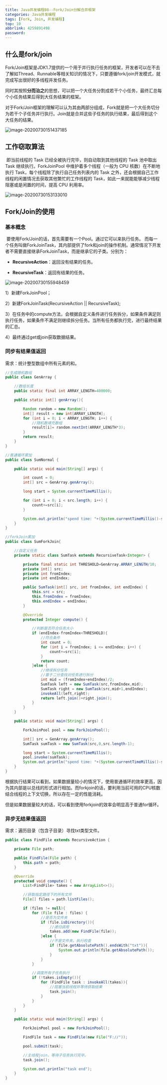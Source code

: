 ```yaml
---
title: Java并发编程08--Fork/Join分解合并框架
categories: Java并发编程
tags: [Fork, Join, 并发编程]
top: 10
abbrlink: 4259891498
password:
---
```


##   什么是fork/join

​	Fork/Join框架是JDK1.7提供的一个用于并行执行任务的框架，开发者可以在不去了解如Thread、Runnable等相关知识的情况下，只要遵循fork/join开发模式，就完成写出很好的多线程并发任务。

<!--more-->

​	同时其按照**分而治之**的思想，可以把一个大任务分割成若干个小任务，最终汇总每个小任务结果后得到大任务结果的框架。

​	对于Fork/Join框架的理解可以认为其由两部分组成，Fork就是把一个大任务切分为若干个子任务并行执行。Join就是合并这些子任务的执行结果，最后得到这个大任务的结果。

![image-20200730151437185](https://jwangtec.oss-cn-chengdu.aliyuncs.com/jwangcloud/juc/3/assets/image-20200730151437185.png)

##   工作窃取算法

​	即当前线程的 Task 已经全被执行完毕，则自动取到其他线程的 Task 池中取出 Task 继续执行。ForkJoinPool 中维护着多个线程（一般为 CPU 核数）在不断地执行 Task，每个线程除了执行自己任务列表内的 Task 之外，还会根据自己工作线程的闲置情况去获取其他繁忙的工作线程的 Task，如此一来就能能够减少线程阻塞或是闲置的时间，提高 CPU 利用率。

![image-20200730153133010](https://jwangtec.oss-cn-chengdu.aliyuncs.com/jwangcloud/juc/3/assets/image-20200730153133010.png)

##   Fork/Join的使用

###  基本概念

​	要使用Fork/Join的话，首先需要有一个Pool。通过它可以来执行任务。 而每一个任务叫做ForkJoinTask，其内部提供了fork和join的操作机制。通常情况下开发者不需要直接继承ForkJoinTask，而是继承它的子类。分别为：

- **RecursiveAction**：返回没有结果的任务。

- **RecursiveTask<T>**：返回有结果的任务。

![image-20200730155948459](https://jwangtec.oss-cn-chengdu.aliyuncs.com/jwangcloud/juc/3/assets/image-20200730155948459.png)

1）新建ForkJoinPool；

2）新建ForkJoinTask(RecursiveAction || RecursiveTask);

3）在任务中的compute方法，会根据自定义条件进行任务拆分，如果条件满足则执行任务，如果条件不满足则继续拆分任务。当所有任务都执行完，进行最终结果的汇总。

4）最终通过get或join获取数据结果。

###  同步有结果值返回

需求：统计整型数组中所有元素的和。

```java
//生成随机数组
public class GenArray {

    //数组长度
    public static final int ARRAY_LENGTH=400000;

    public static int[] genArray(){

        Random random = new Random();
        int[] result = new int[ARRAY_LENGTH];
        for (int i = 0; i < ARRAY_LENGTH; i++) {
            //随机数填充数组
            result[i]= random.nextInt(ARRAY_LENGTH*3);
        }
        return result;
    }
}
```

```java
//普通循环累加
public class SumNormal {

    public static void main(String[] args) {

        int count = 0;
        int[] src = GenArray.genArray();

        long start = System.currentTimeMillis();

        for (int i = 0; i < src.length; i++) {
            count+=src[i];
        }

        System.out.println("spend time: "+(System.currentTimeMillis()-start));
    }
}
```

```java
//forkJoin累加
public class SumForkJoin{

    //自定义任务
    private static class SumTask extends RecursiveTask<Integer> {

        private final static int THRESHOLD=GenArray.ARRAY_LENGTH/10;
        private int[] src;
        private int fromIndex;
        private int endIndex;

        public SumTask(int[] src, int fromIndex, int endIndex) {
            this.src = src;
            this.fromIndex = fromIndex;
            this.endIndex = endIndex;
        }

        @Override
        protected Integer compute() {

            //判断是否符合任务大小
            if (endIndex-fromIndex<THRESHOLD){
                //符合条件
                int count = 0;
                for (int i = fromIndex; i <= endIndex; i++) {
                    count+=src[i];
                }
                return count;
            }else {
                //继续拆分任务
                //基于二分查找对任务进行拆分
                int mid = (fromIndex+endIndex)/2;
                SumTask left = new SumTask(src,fromIndex,mid);
                SumTask right = new SumTask(src,mid+1,endIndex);
                invokeAll(left,right);
                return left.join()+right.join();
            }
        }
    }

    public static void main(String[] args) {

        ForkJoinPool pool = new ForkJoinPool();

        int[] src = GenArray.genArray();
        SumTask sumTask = new SumTask(src,0,src.length-1);

        long start = System.currentTimeMillis();
        pool.invoke(sumTask);
        System.out.println("spend time: "+(System.currentTimeMillis()-start));
    }
}
```

​	根据执行结果可以看到，如果数据量较小的情况下，使用普通循环的效率更高，因为其内部是以总线的形式进行相加。而forkjoin的话，要利用当前可用的CPU核数结合线程的上下文切换，所以存在一定的性能消耗。

​	但是如果数据量较大的话，可以看到使用forkjoin的效率会明显高于普通for循环。

###   异步无结果值返回

需求：遍历目录（包含子目录）寻找txt类型文件。

```java
public class FindFile extends RecursiveAction {

    private File path;

    public FindFile(File path) {
        this.path = path;
    }

    @Override
    protected void compute() {
        List<FindFile> takes = new ArrayList<>();

        //获取指定路径下的所有文件
        File[] files = path.listFiles();

        if (files != null){
            for (File file : files) {
                //是否为文件夹
                if (file.isDirectory()){
                    //递归调用
                    takes.add(new FindFile(file));
                }else {
                    //不是文件夹。执行检查
                    if (file.getAbsolutePath().endsWith("txt")){
                        System.out.println(file.getAbsolutePath());
                    }
                }
            }

            //调度所有子任务执行
            if (!takes.isEmpty()){
                for (FindFile task : invokeAll(takes)){
                    //阻塞当前线程并等待获取结果
                    task.join();
                }
            }
        }
    }

    public static void main(String[] args) {

        ForkJoinPool pool = new ForkJoinPool();

        FindFile task = new FindFile(new File("F://"));

        pool.submit(task);

        //主线程join，等待子任务执行完毕。
        task.join();

        System.out.println("task end");
    }
}
```



